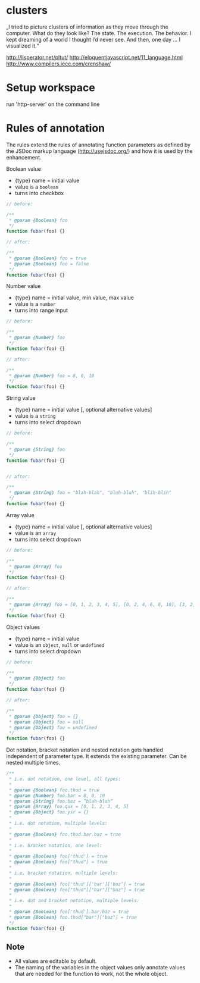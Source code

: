 # clusters

„I tried to picture clusters of information as they move through the computer.
What do they look like? The state. The execution. The behavior. I kept dreaming
of a world I thought I’d never see. And then, one day … I visualized it.“

http://lisperator.net/pltut/
http://eloquentjavascript.net/11_language.html
http://www.compilers.iecc.com/crenshaw/

# Setup workspace

run 'http-server' on the command line

# Rules of annotation

The rules extend the rules of annotating function parameters as defined by the
JSDoc markup language (http://usejsdoc.org/) and how it is used by the
enhancement.

Boolean value
* {type} name = initial value
* value is a `boolean`
* turns into checkbox

```javascript
// before:

/**
 * @param {Boolean} foo
 */
function fubar(foo) {}

// after:

/**
 * @param {Boolean} foo = true
 * @param {Boolean} foo = false
 */
function fubar(foo) {}
```

Number value
* {type} name = initial value, min value, max value
* value is a `number`
* turns into range input

```javascript
// before:

/**
 * @param {Number} foo
 */
function fubar(foo) {}

// after:

/**
 * @param {Number} foo = 8, 0, 10
 */
function fubar(foo) {}
```

String value
* {type} name = initial value [, optional alternative values]
* value is a `string`
* turns into select dropdown

```javascript
// before:

/**
 * @param {String} foo
 */
function fubar(foo) {}


// after:

/**
 * @param {String} foo = "blah-blah", "bluh-bluh", "blih-blih"
 */
function fubar(foo) {}
```

Array value
* {type} name = initial value [, optional alternative values]
* value is an `array`
* turns into select dropdown

```javascript
// before:

/**
 * @param {Array} foo
 */
function fubar(foo) {}

// after:

/**
 * @param {Array} foo = [0, 1, 2, 3, 4, 5], [0, 2, 4, 6, 8, 10], [3, 2, 1]
 */
function fubar(foo) {}
```

Object values
* {type} name = initial value
* value is an `object`, `null` or `undefined`
* turns into select dropdown

```javascript
// before:

/**
 * @param {Object} foo
 */
function fubar(foo) {}

// after:

/**
 * @param {Object} foo = {}
 * @param {Object} foo = null
 * @param {Object} foo = undefined
 */
function fubar(foo) {}
```

Dot notation, bracket notation and nested notation gets handled independent of parameter type. It extends the existing 
parameter. Can be nested multiple times.

```javascript
/**
 * i.e. dot notation, one level, all types:
 * 
 * @param {Boolean} foo.thud = true
 * @param {Number} foo.bar = 8, 0, 10
 * @param {String} foo.baz = ”blah-blah“
 * @param {Array} foo.qux = [0, 1, 2, 3, 4, 5]
 * @param {Object} foo.ysr = {}
 * 
 * i.e. dot notation, multiple levels:
 * 
 * @param {Boolean} foo.thud.bar.baz = true
 * 
 * i.e. bracket notation, one level:
 * 
 * @param {Boolean} foo['thud'] = true
 * @param {Boolean} foo["thud"] = true
 * 
 * i.e. bracket notation, multiple levels:
 * 
 * @param {Boolean} foo['thud']['bar']['baz‘] = true
 * @param {Boolean} foo["thud"]["bar"]["baz"] = true
 * 
 * i.e. dot and bracket notation, multiple levels:
 * 
 * @param {Boolean} foo['thud'].bar.baz = true
 * @param {Boolean} foo.thud["bar"]["baz"] = true
 */
function fubar(foo) {}
```

## Note

* All values are editable by default.
* The naming of the variables in the object values only annotate values that are
needed for the function to work, not the whole object.
